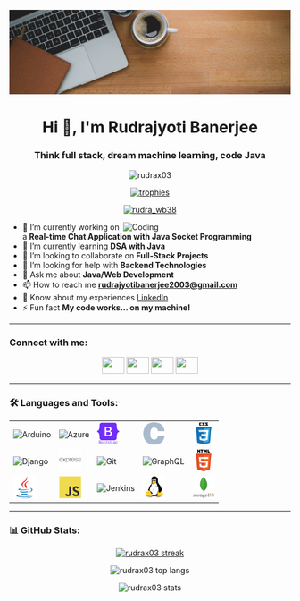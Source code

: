 ![banner](https://github.com/Rudrax03/Rudrax03/blob/main/Banner.png)

<h1 align="center">Hi 👋, I'm Rudrajyoti Banerjee</h1>
<h3 align="center">Think full stack, dream machine learning, code Java</h3>

<p align="center">
  <img src="https://komarev.com/ghpvc/?username=rudrax03&label=Profile%20views&color=0e75b6&style=flat" alt="rudrax03" />
</p>

<p align="center">
  <a href="https://github.com/ryo-ma/github-profile-trophy">
    <img src="https://github-profile-trophy.vercel.app/?username=rudrax03&margin-w=10&row=1&theme=gruvbox" alt="trophies" />
  </a>
</p>

<p align="center">
  <a href="https://twitter.com/rudra_wb38" target="blank">
    <img src="https://img.shields.io/twitter/follow/rudra_wb38?logo=twitter&style=for-the-badge" alt="rudra_wb38" />
  </a>
</p>

<img align="right" alt="Coding" width="300" height="auto" src="https://user-images.githubusercontent.com/55389276/140866485-8fb1c876-9a8f-4d6a-98dc-08c4981eaf70.gif" />

- 🔭 I’m currently working on a **Real-time Chat Application with Java Socket Programming**  
- 🌱 I’m currently learning **DSA with Java**  
- 👯 I’m looking to collaborate on **Full-Stack Projects**  
- 🤝 I’m looking for help with **Backend Technologies**  
- 💬 Ask me about **Java/Web Development**  
- 📫 How to reach me **rudrajyotibanerjee2003@gmail.com**  
- 📄 Know about my experiences [LinkedIn](https://www.linkedin.com/in/rudrajyoti-banerjee-61b433272/)  
- ⚡ Fun fact **My code works... on my machine!**

---

### Connect with me:
<p align="center">
  <a href="https://twitter.com/rudra_wb38" target="blank"><img src="https://raw.githubusercontent.com/rahuldkjain/github-profile-readme-generator/master/src/images/icons/Social/twitter.svg" height="30" width="40" /></a>
  <a href="https://linkedin.com/in/rudrajyoti-banerjee-61b433272" target="blank"><img src="https://raw.githubusercontent.com/rahuldkjain/github-profile-readme-generator/master/src/images/icons/Social/linked-in-alt.svg" height="30" width="40" /></a>
  <a href="https://fb.com/rudrawb38" target="blank"><img src="https://raw.githubusercontent.com/rahuldkjain/github-profile-readme-generator/master/src/images/icons/Social/facebook.svg" height="30" width="40" /></a>
  <a href="https://instagram.com/rudra_wb38" target="blank"><img src="https://raw.githubusercontent.com/rahuldkjain/github-profile-readme-generator/master/src/images/icons/Social/instagram.svg" height="30" width="40" /></a>
</p>

---

### 🛠️ Languages and Tools:

<div align="center">
  <table>
    <tr>
      <td><img src="https://cdn.worldvectorlogo.com/logos/arduino-1.svg" alt="Arduino" width="40" height="40"/></td>
      <td><img src="https://www.vectorlogo.zone/logos/microsoft_azure/microsoft_azure-icon.svg" alt="Azure" width="40" height="40"/></td>
      <td><img src="https://raw.githubusercontent.com/devicons/devicon/master/icons/bootstrap/bootstrap-plain-wordmark.svg" alt="Bootstrap" width="40" height="40"/></td>
      <td><img src="https://raw.githubusercontent.com/devicons/devicon/master/icons/c/c-original.svg" alt="C" width="40" height="40"/></td>
      <td><img src="https://raw.githubusercontent.com/devicons/devicon/master/icons/css3/css3-original-wordmark.svg" alt="CSS3" width="40" height="40"/></td>
    </tr>
    <tr>
      <td><img src="https://cdn.worldvectorlogo.com/logos/django.svg" alt="Django" width="40" height="40"/></td>
      <td><img src="https://raw.githubusercontent.com/devicons/devicon/master/icons/express/express-original-wordmark.svg" alt="Express.js" width="40" height="40"/></td>
      <td><img src="https://www.vectorlogo.zone/logos/git-scm/git-scm-icon.svg" alt="Git" width="40" height="40"/></td>
      <td><img src="https://www.vectorlogo.zone/logos/graphql/graphql-icon.svg" alt="GraphQL" width="40" height="40"/></td>
      <td><img src="https://raw.githubusercontent.com/devicons/devicon/master/icons/html5/html5-original-wordmark.svg" alt="HTML5" width="40" height="40"/></td>
    </tr>
    <tr>
      <td><img src="https://raw.githubusercontent.com/devicons/devicon/master/icons/java/java-original.svg" alt="Java" width="40" height="40"/></td>
      <td><img src="https://raw.githubusercontent.com/devicons/devicon/master/icons/javascript/javascript-original.svg" alt="JavaScript" width="40" height="40"/></td>
      <td><img src="https://www.vectorlogo.zone/logos/jenkins/jenkins-icon.svg" alt="Jenkins" width="40" height="40"/></td>
      <td><img src="https://raw.githubusercontent.com/devicons/devicon/master/icons/linux/linux-original.svg" alt="Linux" width="40" height="40"/></td>
      <td><img src="https://raw.githubusercontent.com/devicons/devicon/master/icons/mongodb/mongodb-original-wordmark.svg" alt="MongoDB" width="40" height="40"/></td>
    </tr>
  </table>
</div>

---

### 📊 GitHub Stats:
<p align="center">
  <a href="https://git.io/streak-stats" target="_blank">
    <img src="https://github-readme-streak-stats-eight.vercel.app?user=rudrax03&theme=tokyonight" alt="rudrax03 streak" />
  </a>
</p>

<p align="center">
  <img src="https://github-readme-stats.vercel.app/api/top-langs?username=rudrax03&show_icons=true&layout=compact&theme=tokyonight" alt="rudrax03 top langs" />
</p>

<p align="center">
  <img src="https://github-readme-stats.vercel.app/api?username=rudrax03&show_icons=true&theme=tokyonight" alt="rudrax03 stats" />
</p>
